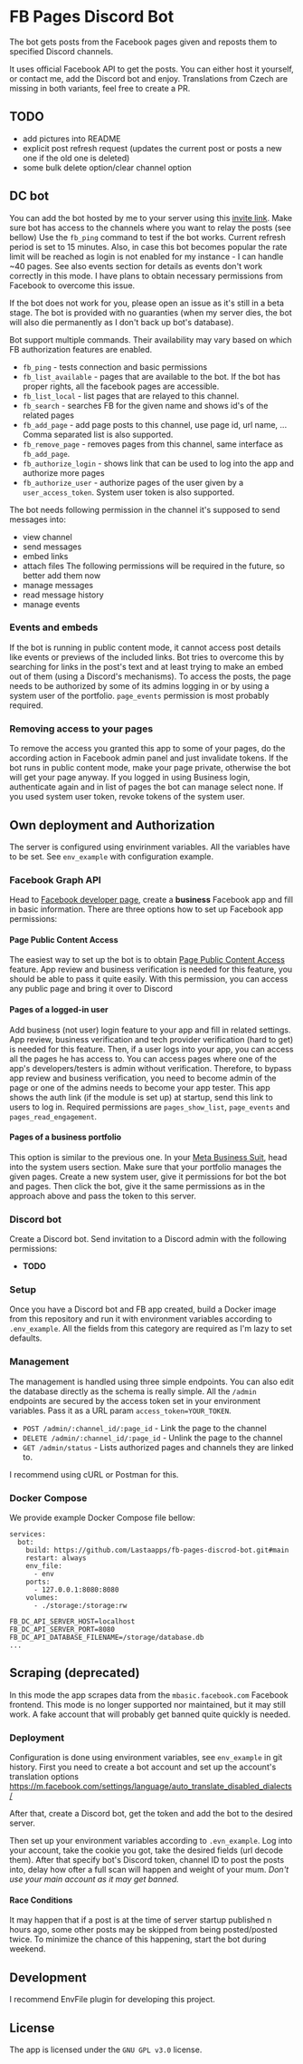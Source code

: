 # FB Pages Discord Bot

The bot gets posts from the Facebook pages given and reposts them to
specified Discord channels.

It uses official Facebook API to get the posts.
You can either host it yourself, or contact me, add the Discord bot and enjoy.
Translations from Czech are missing in both variants, feel free to create a PR.

## TODO

- add pictures into README
- explicit post refresh request (updates the current post or posts a new one if the old one is deleted)
- some bulk delete option/clear channel option

## DC bot

You can add the bot hosted by me to your server using this
[invite link](https://discord.com/oauth2/authorize?client_id=1252917635948216401).
Make sure bot has access to the channels where you want to relay the posts (see bellow)
Use the `fb_ping` command to test if the bot works.
Current refresh period is set to 15 minutes.
Also, in case this bot becomes popular the rate limit will be reached
as login is not enabled for my instance - I can handle ~40 pages.
See also events section for details as events don't work correctly in this mode.
I have plans to obtain necessary permissions from Facebook to overcome this issue.

If the bot does not work for you, please open an issue as it's still in a beta stage.
The bot is provided with no guaranties (when my server dies,
the bot will also die permanently as I don't back up bot's database).

Bot support multiple commands. Their availability may vary based on which FB authorization
features are enabled.

- `fb_ping` - tests connection and basic permissions
- `fb_list_available` - pages that are available to the bot. If the bot has proper rights,
  all the facebook pages are accessible.
- `fb_list_local` - list pages that are relayed to this channel.
- `fb_search` - searches FB for the given name and shows id's of the related pages
- `fb_add_page` - add page posts to this channel, use page id, url name, ... Comma separated list is also supported.
- `fb_remove_page` - removes pages from this channel, same interface as `fb_add_page`.
- `fb_authorize_login` - shows link that can be used to log into the app and authorize more pages
- `fb_authorize_user` - authorize pages of the user given by a `user_access_token`. System user token is also supported.

The bot needs following permission in the channel it's supposed to send messages into:

- view channel
- send messages
- embed links
- attach files
  The following permissions will be required in the future, so better add them now
- manage messages
- read message history
- manage events

### Events and embeds

If the bot is running in public content mode,
it cannot access post details like events or previews of the included links.
Bot tries to overcome this by searching for links in the post's text
and at least trying to make an embed out of them (using a Discord's mechanisms).
To access the posts, the page needs to be authorized by some of its admins logging in
or by using a system user of the portfolio.
`page_events` permission is most probably required.

### Removing access to your pages

To remove the access you granted this app to some of your pages,
do the according action in Facebook admin panel and just invalidate tokens.
If the bot runs in public content mode, make your page private,
otherwise the bot will get your page anyway.
If you logged in using Business login,
authenticate again and in list of pages the bot can manage select none.
If you used system user token, revoke tokens of the system user.

## Own deployment and Authorization

The server is configured using envirinment variables.
All the variables have to be set.
See `env_example` with configuration example.

### Facebook Graph API

Head to [Facebook developer page](https://developers.facebook.com),
create a **business** Facebook app and fill in basic information.
There are three options how to set up Facebook app permissions:

#### Page Public Content Access

The easiest way to set up the bot is to
obtain [Page Public Content Access](https://developers.facebook.com/docs/features-reference/page-public-content-access)
feature.
App review and business verification is needed for this feature,
you should be able to pass it quite easily.
With this permission, you can access any public page and bring it over to Discord

#### Pages of a logged-in user

Add business (not user) login feature to your app and fill in related settings.
App review, business verification and tech provider verification (hard to get) is needed for this feature.
Then, if a user logs into your app, you can access all the pages he has access to.
You can access pages where one of the app's developers/testers is admin without verification.
Therefore, to bypass app review and business verification, you need to become admin of the page or
one of the admins needs to become your app tester.
This app shows the auth link (if the module is set up) at startup, send this link to users to log in.
Required permissions are `pages_show_list`, `page_events` and `pages_read_engagement`.

#### Pages of a business portfolio

This option is similar to the previous one. In your [Meta Business Suit](https://business.facebook.com/latest),
head into the system users section. Make sure that your portfolio manages the given pages.
Create a new system user, give it permissions for bot the bot and pages.
Then click the bot, give it the same permissions as in the approach above and pass the token to this server.

### Discord bot

Create a Discord bot. Send invitation to a Discord admin with the following permissions:

- **TODO**

### Setup

Once you have a Discord bot and FB app created, build a Docker image
from this repository and run it with environment variables according
to `.env_example`. All the fields from this category are required as I'm lazy to set defaults.

### Management

The management is handled using three simple endpoints.
You can also edit the database directly as the schema is really simple.
All the `/admin` endpoints are secured by the access token set in your environment variables.
Pass it as a URL param `access_token=YOUR_TOKEN`.

- `POST /admin/:channel_id/:page_id` - Link the page to the channel
- `DELETE /admin/:channel_id/:page_id` - Unlink the page to the channel
- `GET /admin/status` - Lists authorized pages and channels they are linked to.

I recommend using cURL or Postman for this.

### Docker Compose

We provide example Docker Compose file bellow:

```docker-compose
services:
  bot:
    build: https://github.com/Lastaapps/fb-pages-discrod-bot.git#main
    restart: always
    env_file:
      - env
    ports:
      - 127.0.0.1:8080:8080
    volumes:
      - ./storage:/storage:rw
```

```env
FB_DC_API_SERVER_HOST=localhost
FB_DC_API_SERVER_PORT=8080
FB_DC_API_DATABASE_FILENAME=/storage/database.db
...
```

## Scraping (deprecated)

In this mode the app scrapes data from the `mbasic.facebook.com` Facebook frontend.
This mode is no longer supported nor maintained, but it may still work.
A fake account that will probably get banned quite quickly is needed.

### Deployment

Configuration is done using environment variables,
see `env_example` in git history.
First you need to create a bot account and
set up the account's translation options
https://m.facebook.com/settings/language/auto_translate_disabled_dialects/

After that, create a Discord bot, get the token and add the bot to the desired server.

Then set up your environment variables according to `.evn_example`.
Log into your account, take the cookie you got, take the desired fields (url decode them).
After that specify bot's Discord token, channel ID to post the posts into,
delay how ofter a full scan will happen and weight of your mum.
*Don't use your main account as it may get banned.*

#### Race Conditions

It may happen that if a post is at the time of server startup
published n hours ago,
some other posts may be skipped from being posted/posted twice.
To minimize the chance of this happening, start the bot during weekend.

## Development

I recommend EnvFile plugin for developing this project.

## License

The app is licensed under the `GNU GPL v3.0` license.
